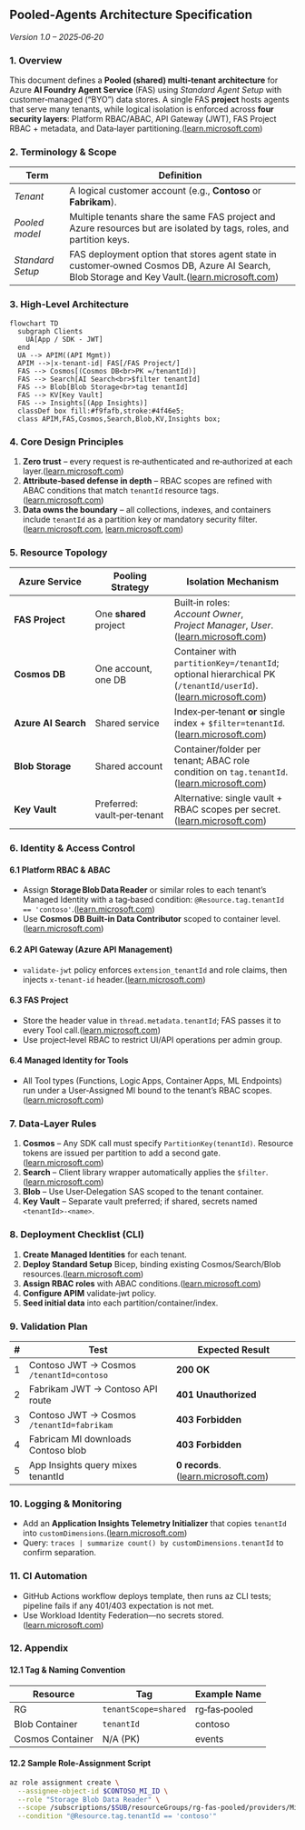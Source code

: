 ## Pooled‑Agents Architecture Specification

*Version 1.0 – 2025‑06‑20*

### 1. Overview

This document defines a **Pooled (shared) multi‑tenant architecture** for Azure **AI Foundry Agent Service** (FAS) using *Standard Agent Setup* with customer‑managed (“BYO”) data stores. A single FAS **project** hosts agents that serve many tenants, while logical isolation is enforced across **four security layers**: Platform RBAC/ABAC, API Gateway (JWT), FAS Project RBAC + metadata, and Data‑layer partitioning.([learn.microsoft.com](https://learn.microsoft.com/en-us/azure/ai-foundry/agents/concepts/standard-agent-setup?utm_source=chatgpt.com))

### 2. Terminology & Scope

| Term             | Definition                                                                                                                                                                                                                                          |
| ---------------- | --------------------------------------------------------------------------------------------------------------------------------------------------------------------------------------------------------------------------------------------------- |
| *Tenant*         | A logical customer account (e.g., **Contoso** or **Fabrikam**).                                                                                                                                                                                     |
| *Pooled model*   | Multiple tenants share the same FAS project and Azure resources but are isolated by tags, roles, and partition keys.                                                                                                                                |
| *Standard Setup* | FAS deployment option that stores agent state in customer‑owned Cosmos DB, Azure AI Search, Blob Storage and Key Vault.([learn.microsoft.com](https://learn.microsoft.com/en-us/azure/ai-services/agents/environment-setup?utm_source=chatgpt.com)) |

### 3. High‑Level Architecture

```mermaid
flowchart TD
  subgraph Clients
    UA[App / SDK - JWT]
  end
  UA --> APIM((API Mgmt))
  APIM -->|x‑tenant-id| FAS[/FAS Project/]
  FAS --> Cosmos[(Cosmos DB<br>PK =/tenantId)]
  FAS --> Search[AI Search<br>$filter tenantId]
  FAS --> Blob[Blob Storage<br>tag tenantId]
  FAS --> KV[Key Vault]
  FAS --> Insights[(App Insights)]
  classDef box fill:#f9fafb,stroke:#4f46e5;
  class APIM,FAS,Cosmos,Search,Blob,KV,Insights box;
```

### 4. Core Design Principles

1. **Zero trust** – every request is re‑authenticated and re‑authorized at each layer.([learn.microsoft.com](https://learn.microsoft.com/en-us/azure/role-based-access-control/role-assignments?utm_source=chatgpt.com))
2. **Attribute‑based defense in depth** – RBAC scopes are refined with ABAC conditions that match `tenantId` resource tags.([learn.microsoft.com](https://learn.microsoft.com/en-us/azure/role-based-access-control/conditions-role-assignments-powershell?utm_source=chatgpt.com))
3. **Data owns the boundary** – all collections, indexes, and containers include `tenantId` as a partition key or mandatory security filter.([learn.microsoft.com](https://learn.microsoft.com/en-us/azure/architecture/guide/multitenant/service/cosmos-db?utm_source=chatgpt.com), [learn.microsoft.com](https://learn.microsoft.com/en-us/azure/search/search-security-rbac?utm_source=chatgpt.com))

### 5. Resource Topology

| Azure Service       | Pooling Strategy            | Isolation Mechanism                                                                                                                                                                                                             |
| ------------------- | --------------------------- | ------------------------------------------------------------------------------------------------------------------------------------------------------------------------------------------------------------------------------- |
| **FAS Project**     | One **shared** project      | Built‑in roles: *Account Owner*, *Project Manager*, *User*.([learn.microsoft.com](https://learn.microsoft.com/en-us/azure/ai-services/agents/environment-setup?utm_source=chatgpt.com))                                         |
| **Cosmos DB**       | One account, one DB         | Container with `partitionKey=/tenantId`; optional hierarchical PK (`/tenantId/userId`).([learn.microsoft.com](https://learn.microsoft.com/en-us/azure/architecture/guide/multitenant/service/cosmos-db?utm_source=chatgpt.com)) |
| **Azure AI Search** | Shared service              | Index‑per‑tenant **or** single index + `$filter=tenantId`.([learn.microsoft.com](https://learn.microsoft.com/en-us/azure/search/search-security-rbac?utm_source=chatgpt.com))                                                   |
| **Blob Storage**    | Shared account              | Container/folder per tenant; ABAC role condition on `tag.tenantId`.([learn.microsoft.com](https://learn.microsoft.com/en-us/azure/role-based-access-control/conditions-role-assignments-powershell?utm_source=chatgpt.com))     |
| **Key Vault**       | Preferred: vault‑per‑tenant | Alternative: single vault + RBAC scopes per secret.([learn.microsoft.com](https://learn.microsoft.com/en-us/azure/architecture/guide/multitenant/service/key-vault?utm_source=chatgpt.com))                                     |

### 6. Identity & Access Control

#### 6.1 Platform RBAC & ABAC

* Assign **Storage Blob Data Reader** or similar roles to each tenant’s Managed Identity with a tag‑based condition: `@Resource.tag.tenantId == 'contoso'`.([learn.microsoft.com](https://learn.microsoft.com/en-us/azure/role-based-access-control/conditions-role-assignments-powershell?utm_source=chatgpt.com))
* Use **Cosmos DB Built‑in Data Contributor** scoped to container level.([learn.microsoft.com](https://learn.microsoft.com/en-us/azure/architecture/guide/multitenant/service/cosmos-db?utm_source=chatgpt.com))

#### 6.2 API Gateway (Azure API Management)

* `validate‑jwt` policy enforces `extension_tenantId` and role claims, then injects `x‑tenant-id` header.([learn.microsoft.com](https://learn.microsoft.com/en-us/azure/ai-services/agents/environment-setup?utm_source=chatgpt.com))

#### 6.3 FAS Project

* Store the header value in `thread.metadata.tenantId`; FAS passes it to every Tool call.([learn.microsoft.com](https://learn.microsoft.com/en-us/azure/ai-foundry/agents/concepts/standard-agent-setup?utm_source=chatgpt.com))
* Use project‑level RBAC to restrict UI/API operations per admin group.

#### 6.4 Managed Identity for Tools

* All Tool types (Functions, Logic Apps, Container Apps, ML Endpoints) run under a User‑Assigned MI bound to the tenant’s RBAC scopes.([learn.microsoft.com](https://learn.microsoft.com/en-us/azure/container-apps/managed-identity?utm_source=chatgpt.com))

### 7. Data‑Layer Rules

1. **Cosmos** – Any SDK call must specify `PartitionKey(tenantId)`. Resource tokens are issued per partition to add a second gate.([learn.microsoft.com](https://learn.microsoft.com/en-us/azure/architecture/guide/multitenant/service/cosmos-db?utm_source=chatgpt.com))
2. **Search** – Client library wrapper automatically applies the `$filter`.([learn.microsoft.com](https://learn.microsoft.com/en-us/azure/search/search-security-rbac?utm_source=chatgpt.com))
3. **Blob** – Use User‑Delegation SAS scoped to the tenant container.
4. **Key Vault** – Separate vault preferred; if shared, secrets named `<tenantId>-<name>`.

### 8. Deployment Checklist (CLI)

1. **Create Managed Identities** for each tenant.
2. **Deploy Standard Setup** Bicep, binding existing Cosmos/Search/Blob resources.([learn.microsoft.com](https://learn.microsoft.com/en-us/azure/ai-foundry/agents/concepts/standard-agent-setup?utm_source=chatgpt.com))
3. **Assign RBAC roles** with ABAC conditions.([learn.microsoft.com](https://learn.microsoft.com/en-us/azure/role-based-access-control/conditions-role-assignments-powershell?utm_source=chatgpt.com))
4. **Configure APIM** validate‑jwt policy.
5. **Seed initial data** into each partition/container/index.

### 9. Validation Plan

| # | Test                                      | Expected Result                                                                                                                                                                                           |
| - | ----------------------------------------- | --------------------------------------------------------------------------------------------------------------------------------------------------------------------------------------------------------- |
| 1 | Contoso JWT → Cosmos `/tenantId=contoso`  | **200 OK**                                                                                                                                                                                                |
| 2 | Fabrikam JWT → Contoso API route          | **401 Unauthorized**                                                                                                                                                                                      |
| 3 | Contoso JWT → Cosmos `/tenantId=fabrikam` | **403 Forbidden**                                                                                                                                                                                         |
| 4 | Fabricam MI downloads Contoso blob        | **403 Forbidden**                                                                                                                                                                                         |
| 5 | App Insights query mixes tenantId         | **0 records**.([learn.microsoft.com](https://learn.microsoft.com/en-us/dynamics365/business-central/dev-itpro/developer/devenv-instrument-application-for-telemetry-app-insights?utm_source=chatgpt.com)) |

### 10. Logging & Monitoring

* Add an **Application Insights Telemetry Initializer** that copies `tenantId` into `customDimensions`.([learn.microsoft.com](https://learn.microsoft.com/en-us/dynamics365/business-central/dev-itpro/developer/devenv-instrument-application-for-telemetry-app-insights?utm_source=chatgpt.com))
* Query: `traces | summarize count() by customDimensions.tenantId` to confirm separation.

### 11. CI Automation

* GitHub Actions workflow deploys template, then runs az CLI tests; pipeline fails if any 401/403 expectation is not met.
* Use Workload Identity Federation—no secrets stored.([learn.microsoft.com](https://learn.microsoft.com/en-us/azure/container-registry/container-registry-authentication-managed-identity?utm_source=chatgpt.com))

### 12. Appendix

#### 12.1 Tag & Naming Convention

| Resource         | Tag                  | Example Name  |
| ---------------- | -------------------- | ------------- |
| RG               | `tenantScope=shared` | rg‑fas‑pooled |
| Blob Container   | `tenantId`           | contoso       |
| Cosmos Container | N/A (PK)             | events        |

#### 12.2 Sample Role‑Assignment Script

```bash
az role assignment create \
  --assignee-object-id $CONTOSO_MI_ID \
  --role "Storage Blob Data Reader" \
  --scope /subscriptions/$SUB/resourceGroups/rg-fas-pooled/providers/Microsoft.Storage/storageAccounts/sa-pooled \
  --condition "@Resource.tag.tenantId == 'contoso'"
```
